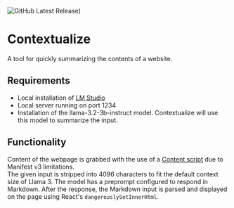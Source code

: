 ![GitHub Latest Release)](https://img.shields.io/github/v/release/tatupesonen/contextualize?logo=github)

# Contextualize
A tool for quickly summarizing the contents of a website.

## Requirements
- Local installation of [LM Studio](https://lmstudio.ai/)
- Local server running on port 1234
- Installation of the llama-3.2-3b-instruct model. Contextualize will use this model to summarize the input.

## Functionality
Content of the webpage is grabbed with the use of a [Content script](https://developer.chrome.com/docs/extensions/develop/concepts/content-scripts) due to Manifest v3 limitations.  
The given input is stripped into 4096 characters to fit the default context size of Llama 3. The model has a preprompt configured to respond in Markdown. After the response, the Markdown input is parsed and displayed on the page using React's `dangerouslySetInnerHtml`.
